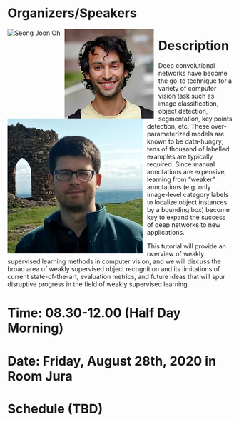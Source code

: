 # Organizers/Speakers
<img src=""
     alt="Seong Joon Oh"
     style="float: left; margin-right: 10px; height=60px" />
     <img src="rodrigo.jpg"
     alt="Rodrigo Benenson"
     style="float: left; margin-right: 10px; height=60px" />
     <img src="hakan.jpg"
     alt="Hakan Bilen"
     style="float: left; margin-right: 10px; height=60px" />
 


# Description
 Deep convolutional networks have become the go-to technique for a variety of computer vision task such as image classification, object detection, segmentation, key points detection, etc. These over-parameterized models are known to be data-hungry; tens of thousand of labelled examples are typically required. Since manual annotations are expensive, learning from “weaker” annotations (e.g. only image-level category labels to localize object instances by a bounding box) become key to expand the success of deep networks to new applications.

This tutorial will provide an overview of weakly supervised learning methods in computer vision, and we will discuss the broad area of weakly supervised object recognition and its limitations of current state-of-the-art, evaluation metrics, and future ideas that will spur disruptive progress in the field of weakly supervised learning.

# Time: 08.30-12.00 (Half Day Morning)
# Date: Friday, August 28th, 2020 in Room Jura
# Schedule (TBD)

